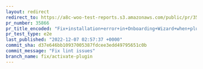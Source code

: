 ```yaml
---
layout: redirect
redirect_to: https://a8c-woo-test-reports.s3.amazonaws.com/public/pr/35866/e2e/index.html
pr_number: 35866
pr_title_encoded: "Fix+installation+error+in+Onboarding+Wizard+when+plugin+generates+unexpected+output"
pr_test_type: e2e
last_published: "2022-12-07 02:57:37 +0000"
commit_sha: d37e646bb10937005387fdcee3edd49795651c0b
commit_message: "Fix lint issues"
branch_name: fix/activate-plugin
---
```

